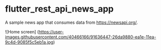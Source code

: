 # flutter_rest_api_news_app

A sample news app that consumes data from https://newsapi.org/.

![Home screen]
(https://user-images.githubusercontent.com/40466166/91636447-26da9880-ea1e-11ea-9c4d-9085f5c5eb1a.jpg)
